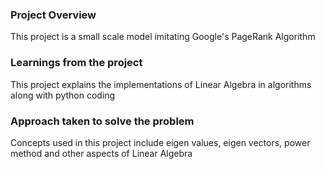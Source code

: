 ### Project Overview

 This project is a small scale model imitating Google's PageRank Algorithm 


### Learnings from the project

 This project explains the implementations of Linear Algebra in algorithms along with python coding


### Approach taken to solve the problem

 Concepts used in this project include eigen values, eigen vectors,  power method and other aspects of Linear Algebra


